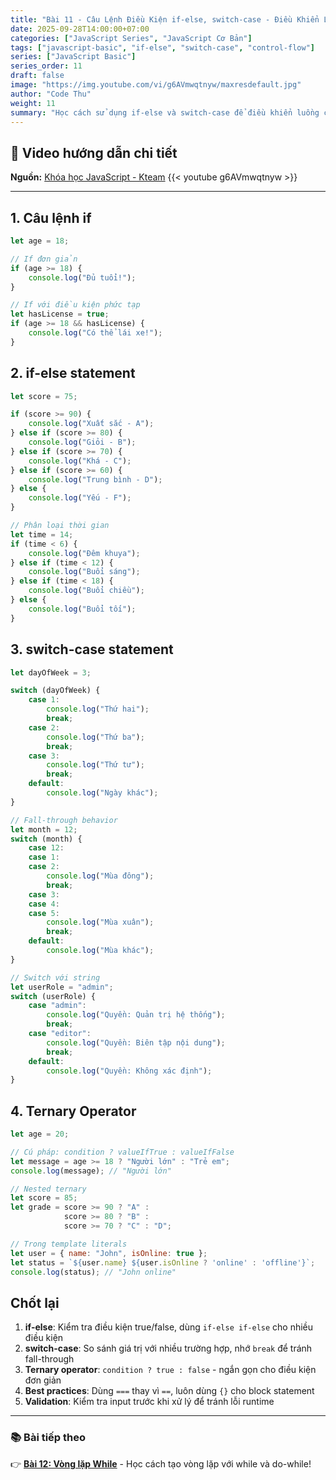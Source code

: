 ```yaml
---
title: "Bài 11 - Câu Lệnh Điều Kiện if-else, switch-case - Điều Khiển Luồng"
date: 2025-09-28T14:00:00+07:00
categories: ["JavaScript Series", "JavaScript Cơ Bản"]
tags: ["javascript-basic", "if-else", "switch-case", "control-flow"]
series: ["JavaScript Basic"]
series_order: 11
draft: false
image: "https://img.youtube.com/vi/g6AVmwqtnyw/maxresdefault.jpg"
author: "Code Thu"
weight: 11
summary: "Học cách sử dụng if-else và switch-case để điều khiển luồng chương trình trong JavaScript"
---
```


## 🎥 Video hướng dẫn chi tiết
**Nguồn:** [Khóa học JavaScript - Kteam](https://www.youtube.com/playlist?list=PL33lvabfss1ywJRoh40x9fmAfgbI1hpVX)
{{< youtube g6AVmwqtnyw >}}

---

## 1. Câu lệnh if

```javascript
let age = 18;

// If đơn giản
if (age >= 18) {
    console.log("Đủ tuổi!");
}

// If với điều kiện phức tạp
let hasLicense = true;
if (age >= 18 && hasLicense) {
    console.log("Có thể lái xe!");
}
```

## 2. if-else statement

```javascript
let score = 75;

if (score >= 90) {
    console.log("Xuất sắc - A");
} else if (score >= 80) {
    console.log("Giỏi - B");
} else if (score >= 70) {
    console.log("Khá - C");
} else if (score >= 60) {
    console.log("Trung bình - D");
} else {
    console.log("Yếu - F");
}

// Phân loại thời gian
let time = 14;
if (time < 6) {
    console.log("Đêm khuya");
} else if (time < 12) {
    console.log("Buổi sáng");
} else if (time < 18) {
    console.log("Buổi chiều");
} else {
    console.log("Buổi tối");
}
```

## 3. switch-case statement

```javascript
let dayOfWeek = 3;

switch (dayOfWeek) {
    case 1:
        console.log("Thứ hai");
        break;
    case 2:
        console.log("Thứ ba");
        break;
    case 3:
        console.log("Thứ tư");
        break;
    default:
        console.log("Ngày khác");
}

// Fall-through behavior
let month = 12;
switch (month) {
    case 12:
    case 1:
    case 2:
        console.log("Mùa đông");
        break;
    case 3:
    case 4:
    case 5:
        console.log("Mùa xuân");
        break;
    default:
        console.log("Mùa khác");
}

// Switch với string
let userRole = "admin";
switch (userRole) {
    case "admin":
        console.log("Quyền: Quản trị hệ thống");
        break;
    case "editor":
        console.log("Quyền: Biên tập nội dung");
        break;
    default:
        console.log("Quyền: Không xác định");
}
```

## 4. Ternary Operator

```javascript
let age = 20;

// Cú pháp: condition ? valueIfTrue : valueIfFalse
let message = age >= 18 ? "Người lớn" : "Trẻ em";
console.log(message); // "Người lớn"

// Nested ternary
let score = 85;
let grade = score >= 90 ? "A" : 
            score >= 80 ? "B" : 
            score >= 70 ? "C" : "D";

// Trong template literals
let user = { name: "John", isOnline: true };
let status = `${user.name} ${user.isOnline ? 'online' : 'offline'}`;
console.log(status); // "John online"
```

## Chốt lại

1. **if-else**: Kiểm tra điều kiện true/false, dùng `if-else if-else` cho nhiều điều kiện
2. **switch-case**: So sánh giá trị với nhiều trường hợp, nhớ `break` để tránh fall-through  
3. **Ternary operator**: `condition ? true : false` - ngắn gọn cho điều kiện đơn giản
4. **Best practices**: Dùng `===` thay vì `==`, luôn dùng `{}` cho block statement
5. **Validation**: Kiểm tra input trước khi xử lý để tránh lỗi runtime

---

### 📚 Bài tiếp theo
👉 [**Bài 12: Vòng lặp While**](../bai-12-vong-lap-while/) - Học cách tạo vòng lặp với while và do-while!
